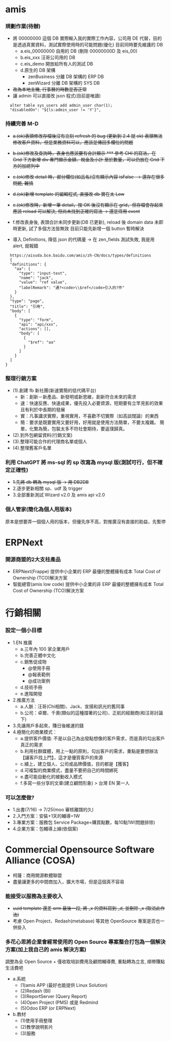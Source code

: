 # amis
### 規劃作業(待辦)
* 將 00000000 這個 DB 實際輸入我的實際工作內容，公司用 DE 代替，目的是透過真實資料，測試實際使用時的可能問題(優化)
  目前同時要先維護的 DB
  - a.eis_00000000 自用的 DB (刪除 00000000D 及 eis_00)
  - b.eis_xxx 汪哥公司用的 DB
  - c.eis_demo 開放給所有人的測試 DB
  - d.原生的 DB 架構
    - zenBusiness 分離 DB 架構的 ERP DB
    - zenWizard   分離 DB 架構的 SYS DB
* ~~改為本地主機, 行事曆的時數是否正常~~
* 讓 admin 可以直接改 json 程式(目前是唯讀)
```
  alter table sys_users add admin_user char(1);
  "disabledOn": "${ls:admin_user != 'Y'}",
```

### 持續完善 M-D
* ~~a.(ok)表頭修改存檔後沒有立刻 refresh 的 bug (更新到 2.4 就 ok)
    表頭無法修改客戶資料，但是業務資料可以，應該是傳回多欄位的問題~~
* ~~b.(ok)修改及查詢時，表身也應該要有合計顯示
    *** 參考 CHI 的寫法，在 Grid 下方新增 div 專門顯示金額、稅金及小計
    至於數量，可以仍放在 Grid 下方的加總列中~~
* ~~c.(ok)修改 detail 時，部分欄位(如品名)沒有顯示內容 isFalse
    --> 還存在很多問題, 難搞~~
* ~~d.(ok)新增 template 的編輯程式, 直接改 db 實在太 Low~~
* ~~e.(ok)修改時，新增一筆 detail，按 OK 後沒有顯示在 grid，但存檔會存起來
    應該 reload 可以解決, 但尚未找到正確的寫法 -> 還是得用 event~~
* f.修改表身後, 表頭合計未同步更新(DB 已更新), reload 後 domain data 未即時更新, 試了多個方法皆無效
    目前只能先新增一個 button 暫時解決
  
* 導入 Definitions, 降低 json 的代碼量 -> 在 zen_fields 測試失敗, 我是用 alert, 就報錯
```
  https://aisuda.bce.baidu.com/amis/zh-CN/docs/types/definitions
  {
  "definitions": {
    "aa": {
      "type": "input-text",
      "name": "jack",
      "value": "ref value",
      "labelRemark": "通?<code>\\$ref</code>引入的?件"
    }
  },
  "type": "page",
  "title": "引用",
  "body": [
    {
      "type": "form",
      "api": "api/xxx",
      "actions": [],
      "body": [
        {
          "$ref": "aa"
        }
      ]
    }
  ]
}
```
      
### 整理行銷方案
* (1).創建 fb 新社團(新速實簡的低代碼平台)
  - 新：創新－新產品、新發明或新思維，創新符合未來的需求
  - 速：快速反應、快速成果，優先投入必要資源，短期要有立竿見影的效果且有利於中長期的發展
  - 實：凡事講求實際，重視實用，不喜歡不切實際（如高談闊論）的東西
  - 簡：要求是既要實用又要好用，好用就是使用方法簡單，不要太複雜。 簡單，化繁為簡，包裝太多不符社會期待，要返璞歸真。
* (2).到外包網留資料(行銷文案)
* (3).整理可能合作的代理商名單或個人
* (4).整理舊客戶名單

### 利用 ChatGPT 將 ms-sql 的 sp 改寫為 mysql 版(測試可行，但不確定正確性)
* ~~1.先將 db 轉為 mysql 版 -> 用 DB2DB~~
* 2.逐步更新相關 sp、udf 及 trigger
* 3.全部重新測試 Wizard v2.0 及 amis api v2.0

### 個人管家(簡化為個人用版本)
原本是想要弄一個個人用的版本，但優先序不高，對推廣沒有直接的助益，先暫停

# ERPNext
### 開源商盟的2大支柱產品
* ERPNext(Frappe) 提供中小企業的 ERP 最優的整體擁有成本 Total Cost of Ownership (TCO)解決方案
* 智能總管(amis low code) 提供中小企業的非 ERP 最優的整體擁有成本 Total Cost of Ownership (TCO)解決方案

# 行銷相關
### 設定一個小目標
* 1.EN 推廣
  - a.三年內 100 家企業用戶
  - b.完善正體中文化
  - c.銷售促成物 
    - @使用手冊
    - @報表範例
    - @成功案例
  - d.技術手冊
  - e.進階開發
* 2.推廣方法
  - a.人脈：汪哥(Chi相關)、Jack、宣揚和訊光的舊同事
  - b.公司：卓爾、千奧(類似的這種撐著的公司)、正航的經銷商(和汪哥討論下)
* 3.先讓用戶多起來，賺日後維運的錢
* 4.極簡化的商業模式：
  - a.提供客戶價值: 不是以自己為出發點想像的客戶需求，而是真的勾出客戶真正的需求
  - b.利用社群媒體，用上一點的原則，勾出客戶的需求，重點是要想辦法【讓客戶找上門】，這才是優質客戶的來源
  - c.續上，建立個人、公司或品牌價值，目的都是【獲客】
  - d.可複製的商業模式，盡量不要把自己的時間綁死
  - e.盡可能自動化的被動收入模式
  - f.多寫一些分享的文章(建立顧問形象) > 台灣 EN 第一人
  
### 可以怎麼做?
* 1.出書(7/16) -> 7/25(moo 審核離譜的久)
* 2.入門方案：安裝+1天的輔導=1W
* 3.專業方案：服務包 Service Package=購買點數，每10點1W(問題排除)
* 4.企業方案：包輔導上線(依個案)
  
# Commercial Opensource Software Alliance (COSA) 
* 柯薩：商用開源軟體聯盟
* 盡量讓更多的中間商加入，擴大市場，但是這個真不容易

### 能接受以服務為主要收入
* ~~uuid template 還差 orm 最後一段, 將 _x 的資料寫到 _d, 並刪除 _x (取消此作法)~~
* 考慮 Open Project、Redash(metabase) 等其他  OpenSource 專案是否也一併掛入

### 多花心思將企業會經常使用的 Open Source 專案整合打包為一個解決方案(加上我自己的 amis 解決方案)
調整為全 Open Source + 僅收取培訓費用及顧問輔導費, 重點轉為立言, 順帶賺點生活費吧
* a.系統
  - (1)amis APP (最好也能提供 Linux Solution)
  - (2)Redash (BI)
  - (3)ReportServer (Query Report)
  - (4)Open Project (PMS) 或是 Redmind
  - (5)Odoo ERP (or ERPNext)
* b.教材
  - (1)使用手冊整理
  - (2)教學說明影片
  - (3)服務
